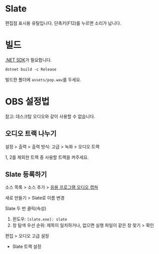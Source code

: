 # Slate

편집점 표시용 유틸입니다. 단축키(F12)를 누르면 소리가 납니다.

# 빌드

[.NET SDK](https://dotnet.microsoft.com/en-us/download)가 필요합니다.

```ps
dotnet build -c Release
```

빌드한 폴더에 `assets/pop.wav`를 두세요.

# OBS 설정법

참고: 데스크탑 오디오와 같이 사용할 수 없습니다.

## 오디오 트랙 나누기

설정 > 출력 > 출력 방식: 고급 > 녹화 > 오디오 트랙

1, 2를 제외한 트랙 중 사용할 트랙을 켜주세요.

## Slate 등록하기

소스 목록 > 소스 추가 > [응용 프로그램 오디오 캡쳐](https://obsproject.com/kb/application-audio-capture-guide)

새로 만들기 > Slate로 이름 변경

Slate 두 번 클릭(속성)

1. 윈도우: `[slate.exe]: slate` 
2. 창 탐색 우선 순위: 제목이 일치하거나, 없으면 실행 파일이 같은 창 찾기 > 확인

편집 > 오디오 고급 설정

- Slate 트랙 설정